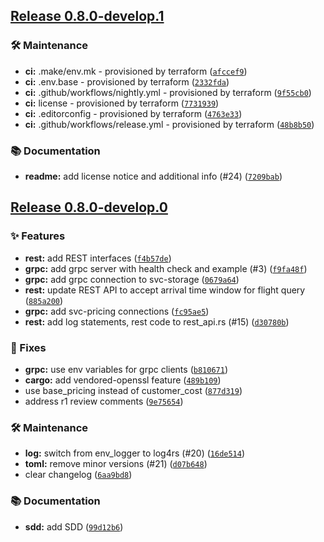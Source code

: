 ## [Release 0.8.0-develop.1](https://github.com/Arrow-air/svc-cargo/releases/tag/v0.8.0-develop.1)

### 🛠 Maintenance

-  **ci:** .make/env.mk - provisioned by terraform ([`afccef9`](https://github.com/Arrow-air/svc-cargo/commit/afccef9a345a0239b8b8cad7f607b3da235a8ec5))
-  **ci:** .env.base - provisioned by terraform ([`2332fda`](https://github.com/Arrow-air/svc-cargo/commit/2332fda7488bad6b6a4152b973572094c4282f61))
-  **ci:** .github/workflows/nightly.yml - provisioned by terraform ([`9f55cb0`](https://github.com/Arrow-air/svc-cargo/commit/9f55cb0f1d6297e82c78762ee0b81147737e7420))
-  **ci:** license - provisioned by terraform ([`7731939`](https://github.com/Arrow-air/svc-cargo/commit/77319391c503def69a1cc484e8a328d3c2e78c76))
-  **ci:** .editorconfig - provisioned by terraform ([`4763e33`](https://github.com/Arrow-air/svc-cargo/commit/4763e336c0154730e494172876b0de5760afaa2b))
-  **ci:** .github/workflows/release.yml - provisioned by terraform ([`48b8b50`](https://github.com/Arrow-air/svc-cargo/commit/48b8b507ad8899d50048f170a3d0641da8f35ac0))

### 📚 Documentation

-  **readme:** add license notice and additional info (#24) ([`7209bab`](https://github.com/Arrow-air/svc-cargo/commit/7209bab6154b077fb3b19ca7a72e03bc74f697fd))

## [Release 0.8.0-develop.0](https://github.com/Arrow-air/svc-cargo/releases/tag/v0.8.0-develop.0)

### ✨ Features

-  **rest:** add REST interfaces ([`f4b57de`](https://github.com/Arrow-air/svc-cargo/commit/f4b57de43ac59cc53ba6eea73b392b759b18acd6))
-  **grpc:** add grpc server with health check and example (#3) ([`f9fa48f`](https://github.com/Arrow-air/svc-cargo/commit/f9fa48f8b3860ff7dab3fa1bd074b43adae59f71))
-  **grpc:** add grpc connection to svc-storage ([`0679a64`](https://github.com/Arrow-air/svc-cargo/commit/0679a64c424641f1e07cfec9c5c7fa87754fde04))
-  **rest:** update REST API to accept arrival time window for flight query ([`885a200`](https://github.com/Arrow-air/svc-cargo/commit/885a200f54b0886317d4498bdfbe4e1e13110b5c))
-  **grpc:** add svc-pricing connections ([`fc95ae5`](https://github.com/Arrow-air/svc-cargo/commit/fc95ae55cca42aad823fa007fdc63d4bed5c812d))
-  **rest:** add log statements, rest code to rest_api.rs (#15) ([`d30780b`](https://github.com/Arrow-air/svc-cargo/commit/d30780b6266378ac7f90b130c19f446d64688fad))

### 🐛 Fixes

-  **grpc:** use env variables for grpc clients ([`b810671`](https://github.com/Arrow-air/svc-cargo/commit/b8106714d462f6fadf39a9bc58606245b6279927))
-  **cargo:** add vendored-openssl feature ([`489b109`](https://github.com/Arrow-air/svc-cargo/commit/489b10931146c6fbce897865a13530bc5d0b92f9))
- use base_pricing instead of customer_cost ([`877d319`](https://github.com/Arrow-air/svc-cargo/commit/877d31912c435b1c244e0df36f8337af682ca277))
- address r1 review comments ([`9e75654`](https://github.com/Arrow-air/svc-cargo/commit/9e75654e7688cb94b6abb72db5c55e45cbf037e7))

### 🛠 Maintenance

-  **log:** switch from env_logger to log4rs (#20) ([`16de514`](https://github.com/Arrow-air/svc-cargo/commit/16de514c5f76a561c7b0019330a7460835ecc89a))
-  **toml:** remove minor versions (#21) ([`d07b648`](https://github.com/Arrow-air/svc-cargo/commit/d07b64832027ca922e7f7740fea480cef2010cac))
- clear changelog ([`6aa9bd8`](https://github.com/Arrow-air/svc-cargo/commit/6aa9bd88354956b23b822f5a5d6cac56e644b069))

### 📚 Documentation

-  **sdd:** add SDD ([`99d12b6`](https://github.com/Arrow-air/svc-cargo/commit/99d12b680eee7646f560527c8255ade0eb6a3899))

